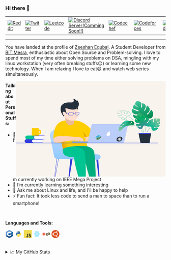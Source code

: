 ### Hi there 👋  
<table>
  <tr>
    <td>
      <a href="https://www.reddit.com/user/zean_7">
        <img align="center" alt="Reddit" width="22px" src="https://simpleicons.org/icons/reddit.svg" />
      </a>
    </td>
    <td>
      <a href="https://twitter.com/EqubalZeeshan">
        <img align="center" alt="Twitter" width="22px" src="https://simpleicons.org/icons/twitter.svg" />
      </a>
    </td>
    <td>
      <a href="https://www.linkedin.com/in/zean7/">
        <img align="center" alt="Leetcode" width="22px" src="https://simpleicons.org/icons/linkedin.svg" />
      </a>
    </td>
    <td>
      <a href="#">
        <img align="center" alt="Discord Server(Comming Soon!!)" width="22px" src="https://simpleicons.org/icons/discord.svg" />
      </a>
    </td>
    <td>
      <a href="https://www.codechef.com/users/zean_7">
        <img align="center" alt="Codechef" width="22px" src="https://simpleicons.org/icons/codechef.svg" />
      </a>
    </td>
    <td>
      <a href="https://codeforces.com/profile/zean_7">
        <img align="center" alt="Codeforces" width="22px" src="https://simpleicons.org/icons/codeforces.svg" />
      </a>
    </td>
    <td>
      <a href="https://leetcode.com/zean_7/">
        <img align="center" alt="Leetcode" width="22px" src="https://simpleicons.org/icons/leetcode.svg" />
      </a>
    </td>
    <td>
      <img align="center" alt="visitor badge" width="90px" src="https://visitor-badge.glitch.me/badge?page_id=zee-bit.zee-bit" />
    </td>
  </tr>
</table>

<hr />


You have landed at the profile of [Zeeshan Equbal](https://zean7.me). A Student Developer from [BIT Mesra](https://bitmesra.ac.in), enthusiastic about Open Source and Problem-solving. I love to spend most of my time either solving problems on DSA, mingling with my linux workstation (very often breaking stuffs:pensive:) or learning some new technology. When I am relaxing I love to eat:yum: and watch web series simultaneously.

<img align="right" alt="GIF" src="https://github.com/zee-bit/zee-bit/blob/main/code.gif?raw=true" width="470" height="300" />

#### Talking about Personal Stuffs:
- 🔭 I’m currently working on IEEE Mega Project
- 🌱 I’m currently learning something interesting 
- 💬 Ask me about Linux and life, and I'll be happy to help
- ⚡ Fun fact: It took less code to send a man to space than to run a smartphone!

<br />

**Languages and Tools:**

<code><img height="25" src="https://raw.githubusercontent.com/github/explore/80688e429a7d4ef2fca1e82350fe8e3517d3494d/topics/cpp/cpp.png"></code>
<code><img height="25" src="https://raw.githubusercontent.com/github/explore/80688e429a7d4ef2fca1e82350fe8e3517d3494d/topics/python/python.png"></code>
<code><img height="25" src="https://raw.githubusercontent.com/github/explore/80688e429a7d4ef2fca1e82350fe8e3517d3494d/topics/javascript/javascript.png"></code>
<code><img height="25" src="https://raw.githubusercontent.com/github/explore/80688e429a7d4ef2fca1e82350fe8e3517d3494d/topics/react/react.png"></code>
<code><img height="25" src="https://raw.githubusercontent.com/github/explore/80688e429a7d4ef2fca1e82350fe8e3517d3494d/topics/git/git.png"></code>
<code><img height="25" src="https://raw.githubusercontent.com/github/explore/80688e429a7d4ef2fca1e82350fe8e3517d3494d/topics/ubuntu/ubuntu.png"></code>

<br />

<details>
<summary>📈 My GitHub Stats</summary>

<img align="left" src="https://github-readme-stats.vercel.app/api?username=zee-bit&show_icons=true&theme=solarized-light" alt="zee-bit-stats" width="410" height="230" />
<img align="right" src="https://github-readme-stats.vercel.app/api/top-langs/?username=zee-bit&layout=compact&theme=solarized-light" alt="zee-bit-top_langs" width="400" height="190" />

</details>
